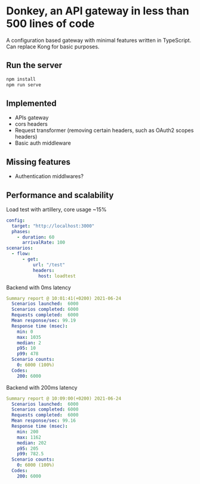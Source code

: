 # Donkey, an API gateway in less than 500 lines of code

A configuration based gateway with minimal features written in TypeScript.
Can replace Kong for basic purposes.
## Run the server

```bash
npm install
npm run serve
```

## Implemented

  * APIs gateway
  * cors headers
  * Request transformer (removing certain headers, such as OAuth2 scopes headers)
  * Basic auth middleware
## Missing features

  * Authentication middlwares?


## Performance and scalability

Load test with artillery, core usage ~15%

```yaml
config:
  target: "http://localhost:3000"
  phases:
    - duration: 60
      arrivalRate: 100
scenarios:
  - flow:
      - get:
          url: "/test"
          headers:
            host: loadtest
```

Backend with 0ms latency

```yaml
Summary report @ 10:01:41(+0200) 2021-06-24
  Scenarios launched:  6000
  Scenarios completed: 6000
  Requests completed:  6000
  Mean response/sec: 99.19
  Response time (msec):
    min: 0
    max: 1035
    median: 2
    p95: 10
    p99: 478
  Scenario counts:
    0: 6000 (100%)
  Codes:
    200: 6000
```

Backend with 200ms latency

```yaml
Summary report @ 10:09:00(+0200) 2021-06-24
  Scenarios launched:  6000
  Scenarios completed: 6000
  Requests completed:  6000
  Mean response/sec: 99.16
  Response time (msec):
    min: 200
    max: 1162
    median: 202
    p95: 205
    p99: 782.5
  Scenario counts:
    0: 6000 (100%)
  Codes:
    200: 6000
```


